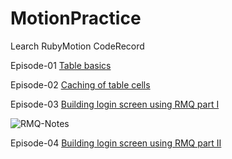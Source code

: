 MotionPractice
==============

Learch RubyMotion CodeRecord

Episode-01 [Table basics](http://blog.bigbinary.com/2013/11/24/learn-ruby-motion-uitableview.html)

Episode-02 [Caching of table cells](http://blog.bigbinary.com/2013/11/25/learn-ruby-motion-reuseIdentifier.html)

Episode-03 [Building login screen using RMQ part I](http://blog.bigbinary.com/2013/12/05/building-login-screen-in-ruby-motion.html)

![RMQ-Notes](https://github.com/zhulinpinyu/MotionPractice/blob/master/learn_notes/images/E03-1.png)

Episode-04 [Building login screen using RMQ part II](http://blog.bigbinary.com/2013/12/06/building-login-screen-in-rubymotion-part-2.html)
